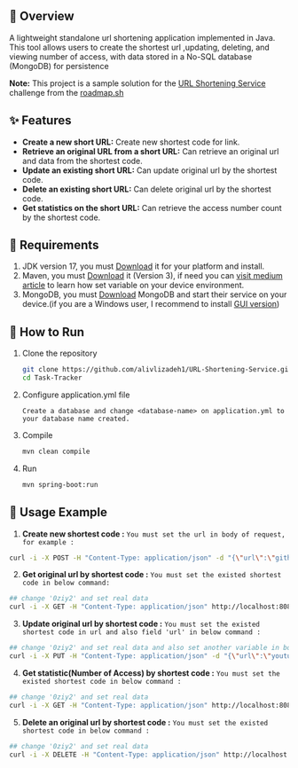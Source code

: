 ## 🎯 Overview

A lightweight standalone url shortening application implemented in Java. This tool allows users to create the shortest
url ,updating, deleting, and viewing number of access, with data stored in a No-SQL database (MongoDB) for persistence

**Note:** This project is a sample solution for
the [URL Shortening Service](https://roadmap.sh/projects/url-shortening-service) challenge
from the [roadmap.sh](https://roadmap.sh/)

## ✨ Features

- **Create a new short URL:** Create new shortest code for link.
- **Retrieve an original URL from a short URL:** Can retrieve an original url and data from the shortest code.
- **Update an existing short URL:** Can update original url by the shortest code.
- **Delete an existing short URL:** Can delete original url by the shortest code.
- **Get statistics on the short URL:** Can retrieve the access number count by the shortest code.

## 📃 Requirements

1. JDK version 17, you must [Download](https://www.oracle.com/java/technologies/downloads/#java17) it for your platform
   and install.
2. Maven, you must [Download](https://maven.apache.org/download.cgi) it (Version 3), if need you
   can [visit medium article](https://medium.com/@gauravshah97/how-to-install-maven-on-windows-39ff317e40cf) to learn
   how set variable on your device environment.
3. MongoDB, you must [Download](https://www.mongodb.com/try/download/community) MongoDB and start their service on your
   device.(if you are a Windows user, I recommend to
   install [GUI version](https://fastdl.mongodb.org/windows/mongodb-windows-x86_64-7.0.14-signed.msi))

## 🚀 How to Run

1. Clone the repository
    ```bash
    git clone https://github.com/alivlizadeh1/URL-Shortening-Service.git
    cd Task-Tracker
    ```
2. Configure application.yml file

   ``
   Create a database and change <database-name> on
   application.yml to your database name created.
   ``


3. Compile
    ```bash
    mvn clean compile
    ```
4. Run
    ```bash
    mvn spring-boot:run
    ```

## 📘 Usage Example

1. **Create new shortest code :** 
   ``
   You must set the url in body of request, for example :
   ``
```bash
curl -i -X POST -H "Content-Type: application/json" -d "{\"url\":\"github.com\"}" http://localhost:8080/shorten
```
2. **Get original url by shortest code :**
     ``
     You must set the existed shortest code in below command:
     ``
```bash
## change '0ziy2' and set real data
curl -i -X GET -H "Content-Type: application/json" http://localhost:8080/shorten/0ziy2
```
3. **Update original url by shortest code :**
   ``
   You must set the existed shortest code in url and also field 'url' in below command :
   ``
```bash
## change '0ziy2' and set real data and also set another variable in body 'url' (youtube.com)
curl -i -X PUT -H "Content-Type: application/json" -d "{\"url\":\"youtube.com\"}" http://localhost:8080/shorten/0ziy2
```
4. **Get statistic(Number of Access) by shortest code :**
   ``
   You must set the existed shortest code in below command :
   ``
```bash
## change '0ziy2' and set real data
curl -i -X GET -H "Content-Type: application/json" http://localhost:8080/shorten/0ziy2/stats
```
5. **Delete an original url by shortest code :**
   ``
   You must set the existed shortest code in below command :
   ``
```bash
## change '0ziy2' and set real data
curl -i -X DELETE -H "Content-Type: application/json" http://localhost:8080/shorten/0ziy2
```